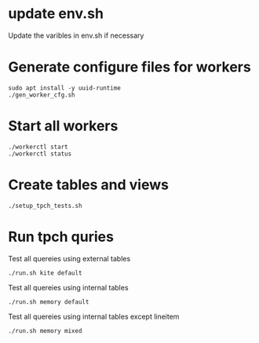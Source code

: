 # update env.sh 
Update the varibles in env.sh if necessary

# Generate configure files for workers
```
sudo apt install -y uuid-runtime
./gen_worker_cfg.sh
```

# Start all workers
```
./workerctl start
./workerctl status
```

# Create tables and views
```
./setup_tpch_tests.sh
```

# Run tpch quries
Test all quereies using external tables
```
./run.sh kite default
```
Test all quereies using internal tables
```
./run.sh memory default
```
Test all quereies using internal tables except lineitem
```
./run.sh memory mixed
```
